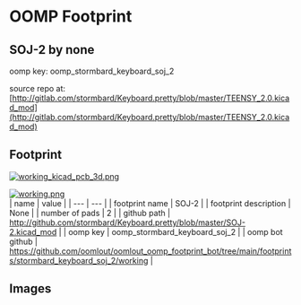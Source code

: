 # OOMP Footprint  
## SOJ-2  by none  
  
oomp key: oomp_stormbard_keyboard_soj_2  
  
source repo at: [http://gitlab.com/stormbard/Keyboard.pretty/blob/master/TEENSY_2.0.kicad_mod](http://gitlab.com/stormbard/Keyboard.pretty/blob/master/TEENSY_2.0.kicad_mod)  
## Footprint  
  
[![working_kicad_pcb_3d.png](working_kicad_pcb_3d_600.png)](working_kicad_pcb_3d.png)  
  
[![working.png](working_600.png)](working.png)  
| name | value | 
| --- | --- | 
| footprint name | SOJ-2 | 
| footprint description | None | 
| number of pads | 2 | 
| github path | http://github.com/stormbard/Keyboard.pretty/blob/master/SOJ-2.kicad_mod | 
| oomp key | oomp_stormbard_keyboard_soj_2 | 
| oomp bot github | https://github.com/oomlout/oomlout_oomp_footprint_bot/tree/main/footprints/stormbard_keyboard_soj_2/working | 
## Images  
